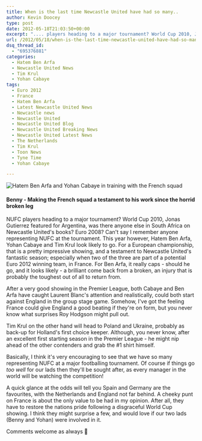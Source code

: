 ```yaml
---
title: When is the last time Newcastle United have had so many..
author: Kevin Doocey
type: post
date: 2012-05-18T21:03:50+00:00
excerpt: ".... players heading to a major tournament? World Cup 2010, Jonas Gutierrez featured for Argentina, was there anyone else in South Africa on Newcastle United's books?.."
url: /2012/05/18/when-is-the-last-time-newcastle-united-have-had-so-many/
dsq_thread_id:
  - "695376881"
categories:
  - Hatem Ben Arfa
  - Newcastle United News
  - Tim Krul
  - Yohan Cabaye
tags:
  - Euro 2012
  - France
  - Hatem Ben Arfa
  - Latest Newcastle United News
  - Newcastle news
  - Newcastle United
  - Newcastle United Blog
  - Newcastle United Breaking News
  - Newcastle United Latest News
  - The Netherlands
  - Tim Krul
  - Toon News
  - Tyne Time
  - Yohan Cabaye

---
```

![Hatem Ben Arfa and Yohan Cabaye in training with the French squad](https://www.tynetime.com/wp-content/uploads/2012/05/Ben-Arfa-Cabaye-NUFC.jpg "Ben-Arfa-Cabaye-NUFC")
  
#### Benny - Making the French squad a testament to his work since the horrid broken leg

NUFC players heading to a major tournament? World Cup 2010, Jonas Gutierrez featured for Argentina, was there anyone else in South Africa on Newcastle United's books? Euro 2008? Can't say I remember anyone representing NUFC at the tournament. This year however, Hatem Ben Arfa, Yohan Cabaye and Tim Krul look likely to go. For a European championship, that is a pretty impressive showing, and a testament to Newcastle United's fantastic season; especially when  two of the three are part of a potential Euro 2012 winning team, in France. For Ben Arfa, it really caps - should he go, and it looks likely - a brilliant come back from a broken, an injury that is probably the toughest out of all to return from.

After a very good showing in the Premier League, both Cabaye and Ben Arfa have caught Laurent Blanc's attention and realistically, could both start against England in the group stage game. Somehow, I've got the feeling France could give England a good beating if they're on form, but you never know what surprises Roy Hodgson might pull out.

Tim Krul on the other hand will head to Poland and Ukraine, probably as back-up for Holland's first choice keeper. Although, you never know, after an excellent first starting season in the Premier League - he might nip ahead of the other contenders and grab the #1 shirt himself.

Basically, I think it's very encouraging to see that we have so many representing NUFC at a major footballing tournament. Of course if things go _too well_ for our lads then they'll be sought after, as every manager in the world will be watching the competition!

A quick glance at the odds will tell you Spain and Germany are the favourites, with the Netherlands and England not far behind. A cheeky punt on France is about the only value to be had in my opinion. After all, they have to restore the nations pride following a disgraceful World Cup showing. I think they might surprise a few, and would love if our two lads (Benny and Yohan) were involved in it.

Comments welcome as always 🙂

